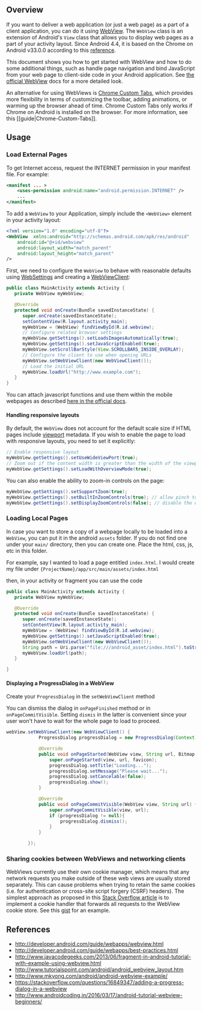 ## Overview

If you want to deliver a web application (or just a web page) as a part of a client application, you can do it using [WebView](http://developer.android.com/reference/android/webkit/WebView.html). The `WebView` class is an extension of Android's `View` class that allows you to display web pages as a part of your activity layout.  Since Android 4.4, it is based on the Chrome on Android v33.0.0 according to this [reference](https://developer.chrome.com/multidevice/webview/overview).

This document shows you how to get started with WebView and how to do some additional things, such as handle page navigation and bind JavaScript from your web page to client-side code in your Android application. See [the official WebView](http://developer.android.com/guide/webapps/webview.html) docs for a more detailed look.

An alternative for using WebViews is [Chrome Custom Tabs](https://developer.chrome.com/multidevice/android/customtabs), which provides more flexibility in terms of customizing the toolbar, adding animations, or warming up the browser ahead of time.  Chrome Custom Tabs only works if Chrome on Android is installed on the browser.  For more information, see this [[guide|Chrome-Custom-Tabs]].

## Usage

### Load External Pages

To get Internet access, request the INTERNET permission in your manifest file. For example:

```xml
<manifest ... >
    <uses-permission android:name="android.permission.INTERNET" />
    ...
</manifest>
```

To add a `WebView` to your Application, simply include the `<WebView>` element in your activity layout:

```xml
<?xml version="1.0" encoding="utf-8"?>
<WebView  xmlns:android="http://schemas.android.com/apk/res/android"
    android:id="@+id/webview"
    android:layout_width="match_parent"
    android:layout_height="match_parent"
/>
```

First, we need to configure the `WebView` to behave with reasonable defaults using [WebSettings](http://developer.android.com/reference/android/webkit/WebSettings.html) and creating a [WebViewClient](http://developer.android.com/reference/android/webkit/WebViewClient.html):

```java
public class MainActivity extends Activity {
   private WebView myWebView;

   @Override		
   protected void onCreate(Bundle savedInstanceState) {
      super.onCreate(savedInstanceState);
      setContentView(R.layout.activity_main);
      myWebView = (WebView) findViewById(R.id.webview);
      // Configure related browser settings
      myWebView.getSettings().setLoadsImagesAutomatically(true);
      myWebView.getSettings().setJavaScriptEnabled(true);
      myWebView.setScrollBarStyle(View.SCROLLBARS_INSIDE_OVERLAY);
      // Configure the client to use when opening URLs
      myWebView.setWebViewClient(new WebViewClient());
      // Load the initial URL
      myWebView.loadUrl("http://www.example.com");
   }
}
```

You can attach javascript functions and use them within the mobile webpages as described [here in the official docs](http://developer.android.com/guide/webapps/webview.html#UsingJavaScript).

#### Handling responsive layouts

By default, the `WebView` does not account for the default scale size if HTML pages include [viewport](http://www.w3schools.com/css/css_rwd_viewport.asp) metadata. If you wish to enable the page to load with responsive layouts, you need to set it explicitly:

```java
// Enable responsive layout
myWebView.getSettings().setUseWideViewPort(true);
// Zoom out if the content width is greater than the width of the viewport
myWebView.getSettings().setLoadWithOverviewMode(true);
```

You can also enable the ability to zoom-in controls on the page:

```java
myWebView.getSettings().setSupportZoom(true);
myWebView.getSettings().setBuiltInZoomControls(true); // allow pinch to zooom
myWebView.getSettings().setDisplayZoomControls(false); // disable the default zoom controls on the page
```
### Loading Local Pages

In case you want to store a copy of a webpage locally to be loaded into a `WebView`, you can put it in the android `assets` folder. If you do not find one under your `main/` directory, then you can create one. Place the html, css, js, etc in this folder. 

For example, say I wanted to load a page entitled `index.html`. I would create my file under `{ProjectName}/app/src/main/assets/index.html`

then, in your activity or fragment you can use the code

```java
public class MainActivity extends Activity {
   private WebView myWebView;

   @Override		
   protected void onCreate(Bundle savedInstanceState) {
      super.onCreate(savedInstanceState);
      setContentView(R.layout.activity_main);
      myWebView = (WebView) findViewById(R.id.webview);
      myWebView.getSettings().setJavaScriptEnabled(true);
      myWebView.setWebViewClient(new WebViewClient());
      String path = Uri.parse("file:///android_asset/index.html").toString();
      myWebView.loadUrl(path);
   }

}
```

#### Displaying a ProgressDialog in a WebView

Create your ```ProgressDialog``` in the ```setWebViewClient``` method

You can dismiss the dialog in ```onPageFinished``` method or in ```onPageCommitVisible```. Setting ```dismis``` in  the latter is convenient since your user won't have to wait for the whole page to load to proceed.

```java
webView.setWebViewClient(new WebViewClient() {
            ProgressDialog progressDialog = new ProgressDialog(Context);

            @Override
            public void onPageStarted(WebView view, String url, Bitmap favicon) {
                super.onPageStarted(view, url, favicon);
                progressDialog.setTitle("Loading...");
                progressDialog.setMessage("Please wait...");
                progressDialog.setCancelable(false);
                progressDialog.show();
            }

            @Override
            public void onPageCommitVisible(WebView view, String url) {
                super.onPageCommitVisible(view, url);
                if (progressDialog != null){
                    progressDialog.dismiss();
                }
            }

        });
```        

### Sharing cookies between WebViews and networking clients

WebViews currently use their own cookie manager, which means that any network requests you make outside of these web views are usually stored separately.  This can cause problems when trying to retain the same cookies (i.e. for authentication or cross-site script forgery (CSRF) headers).  The simplest approach as proposed in this [Stack Overflow article](http://stackoverflow.com/questions/18057624/two-way-sync-for-cookies-between-httpurlconnection-java-net-cookiemanager-and) is to implement a cookie handler that forwards all requests to the WebView cookie store.  See this [gist](https://gist.github.com/rogerhu/5e2fa5725487d3ce0529) for an example.
 
## References

* <http://developer.android.com/guide/webapps/webview.html>
* <http://developer.android.com/guide/webapps/best-practices.html>
* <http://www.javacodegeeks.com/2013/06/fragment-in-android-tutorial-with-example-using-webview.html>
* <http://www.tutorialspoint.com/android/android_webview_layout.htm>
* <http://www.mkyong.com/android/android-webview-example/>
* <https://stackoverflow.com/questions/16849347/adding-a-progress-dialog-in-a-webview>
* <http://www.androidcoding.in/2016/03/17/android-tutorial-webview-beginners/>